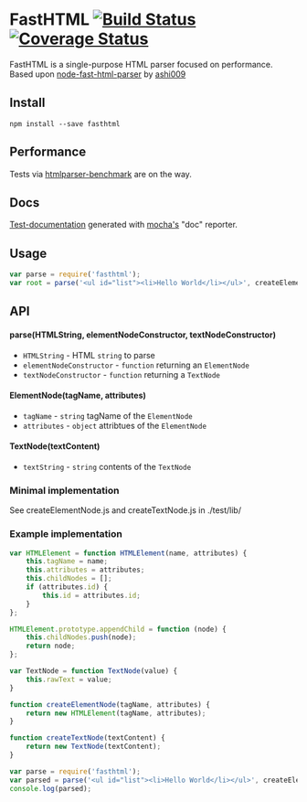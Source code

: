 # FastHTML [![Build Status][3]][4] [![Coverage Status][5]][6]
FastHTML is a single-purpose HTML parser focused on performance.
Based upon [node-fast-html-parser][0] by [ashi009][1]


## Install

```shell
npm install --save fasthtml
```

## Performance

Tests via [htmlparser-benchmark][2] are on the way.

## Docs
[Test-documentation][7] generated with [mocha's][8] "doc" reporter.

## Usage

```js
var parse = require('fasthtml');
var root = parse('<ul id="list"><li>Hello World</li></ul>', createElementNode, createTextNode);

```

## API

#### parse(HTMLString, elementNodeConstructor, textNodeConstructor)

* `HTMLString` - HTML `string` to parse
* `elementNodeConstructor` - `function` returning an `ElementNode`
* `textNodeConstructor` - `function` returning a `TextNode`

#### ElementNode(tagName, attributes)

* `tagName` - `string` tagName of the `ElementNode`
* `attributes` - `object` attribtues of the `ElementNode`

#### TextNode(textContent)
* `textString` - `string` contents of the `TextNode`


### Minimal implementation
See createElementNode.js and createTextNode.js in ./test/lib/

### Example implementation

```js
var HTMLElement = function HTMLElement(name, attributes) {
    this.tagName = name;
    this.attributes = attributes;
    this.childNodes = [];
    if (attributes.id) {
        this.id = attributes.id;
    }
};

HTMLElement.prototype.appendChild = function (node) {
    this.childNodes.push(node);
    return node;
};

var TextNode = function TextNode(value) {
    this.rawText = value;
}

function createElementNode(tagName, attributes) {
    return new HTMLElement(tagName, attributes);
}

function createTextNode(textContent) {
    return new TextNode(textContent);
}

var parse = require('fasthtml');
var parsed = parse('<ul id="list"><li>Hello World</li></ul>', createElementNode, createTextNode);
console.log(parsed);
```

[0]: https://github.com/ashi009/node-fast-html-parser
[1]: https://github.com/ashi009
[2]: https://github.com/AndreasMadsen/htmlparser-benchmark
[3]: https://travis-ci.org/nerdlabs/fastHTML.svg?branch=master
[4]: https://travis-ci.org/nerdlabs/fastHTML
[5]: https://img.shields.io/coveralls/nerdlabs/fastHTML.svg
[6]: https://coveralls.io/r/nerdlabs/fastHTML
[7]: http://nerdlabs.github.io/fastHTML/docs/
[8]: http://visionmedia.github.io/mocha/
